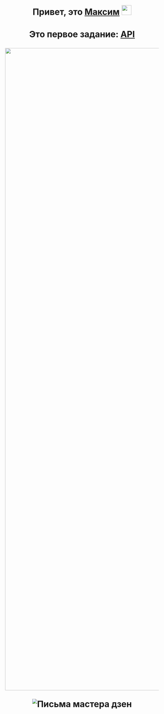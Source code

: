 <h1 align="center">Привет, это <a href="https://github.com/TheFl1ppy" target="_blank">Максим</a> 
<img src="https://github.com/blackcater/blackcater/raw/main/images/Hi.gif" height="32"/></h1>

<h1 align="center">Это первое задание: <a href="https://github.com/TheFl1ppy/API/tree/main/API1" target="_blank"> API </a> 

  <p> <img src="https://github.com/TheFl1ppy/API1/Assets/blob/main/code.png" align="middle" height="2100" alt="Письма мастера дзен"></p>
  <p> <img src="https://github.com/TheFl1ppy/API1/Assets/blob/main/site1.png" align="middle" alt="Письма мастера дзен"></p>
